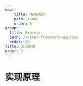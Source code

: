 ```yaml
---
nav:
    title: Node系列
    path: /node
    order: 5
group:
  title: Express
  path: /server-framework/express
  order: 23
title: 实现原理
order: 2
---
```


# 实现原理
